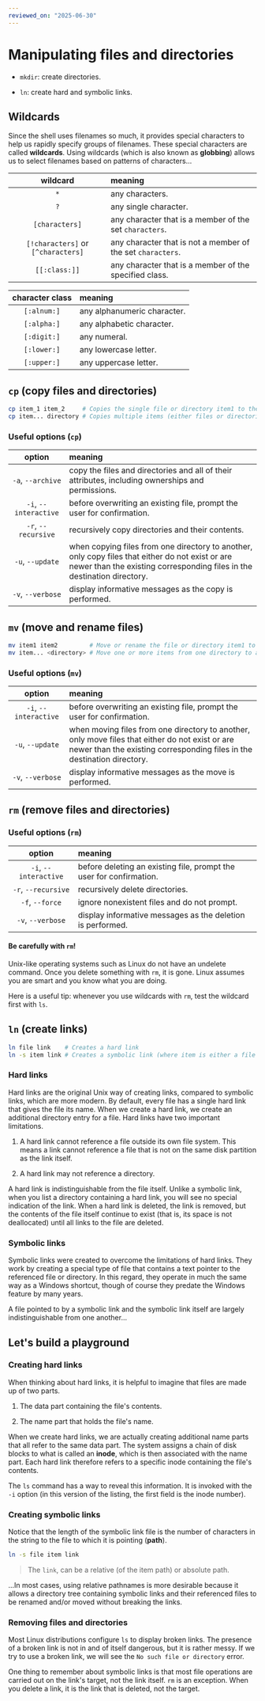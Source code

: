 ```yaml
---
reviewed_on: "2025-06-30"
---
```


# Manipulating files and directories

- `mkdir`: create directories.

- `ln`: create hard and symbolic links.

## Wildcards

Since the shell uses filenames so much, it provides special characters to help us rapidly specify groups of filenames. These special characters are called **wildcards**. Using wildcards (which is also known as **globbing**) allows us to select filenames based on patterns of characters...

|              wildcard              | meaning                                                     |
|:----------------------------------:|:----------------------------------------------------------- |
|                `*`                 | any characters.                                             |
|                `?`                 | any single character.                                       |
|           `[characters]`           | any character that is a member of the set `characters`.     |
| `[!characters]` or `[^characters]` | any character that is not a member of the set `characters`. |
|           `[[:class:]]`            | any character that is a member of the specified class.      |

| character class | meaning                     |
|:---------------:|:--------------------------- |
|   `[:alnum:]`   | any alphanumeric character. |
|   `[:alpha:]`   | any alphabetic character.   |
|   `[:digit:]`   | any numeral.                |
|   `[:lower:]`   | any lowercase letter.       |
|   `[:upper:]`   | any uppercase letter.       |

## `cp` (copy files and directories)

```bash
cp item_1 item_2     # Copies the single file or directory item1 to the file or directory item2
cp item... directory # Copies multiple items (either files or directories) into a directory
```

### Useful options (`cp`)

|        option         | meaning                                                                                                                                                                     |
|:---------------------:|:--------------------------------------------------------------------------------------------------------------------------------------------------------------------------- |
|   `-a`, `--archive`   | copy the files and directories and all of their attributes, including ownerships and permissions.                                                                           |
| `-i`, `--interactive` | before overwriting an existing file, prompt the user for confirmation.                                                                                                      |
|  `-r`, `--recursive`  | recursively copy directories and their contents.                                                                                                                            |
|   `-u`, `--update`    | when copying files from one directory to another, only copy files that either do not exist or are newer than the existing corresponding files in the destination directory. |
|   `-v`, `--verbose`   | display informative messages as the copy is performed.                                                                                                                      |

## `mv` (move and rename files)

```bash
mv item1 item2         # Move or rename the file or directory item1 to item2
mv item... <directory> # Move one or more items from one directory to another.
```

### Useful options (`mv`)

|        option         | meaning                                                                                                                                                                    |
|:---------------------:|:-------------------------------------------------------------------------------------------------------------------------------------------------------------------------- |
| `-i`, `--interactive` | before overwriting an existing file, prompt the user for confirmation.                                                                                                     |
|   `-u`, `--update`    | when moving files from one directory to another, only move files that either do not exist or are newer than the existing corresponding files in the destination directory. |
|   `-v`, `--verbose`   | display informative messages as the move is performed.                                                                                                                     |

## `rm` (remove files and directories)

### Useful options (`rm`)

|        option         | meaning                                                             |
|:---------------------:|:------------------------------------------------------------------- |
| `-i`, `--interactive` | before deleting an existing file, prompt the user for confirmation. |
|  `-r`, `--recursive`  | recursively delete directories.                                     |
|    `-f`, `--force`    | ignore nonexistent files and do not prompt.                         |
|   `-v`, `--verbose`   | display informative messages as the deletion is performed.          |

#### Be carefully with `rm`!

Unix-like operating systems such as Linux do not have an undelete command. Once you delete something with `rm`, it is gone. Linux assumes you are smart and you know what you are doing.

Here is a useful tip: whenever you use wildcards with `rm`, test the wildcard first with `ls`.

## `ln` (create links)

```bash
ln file link    # Creates a hard link
ln -s item link # Creates a symbolic link (where item is either a file or a directory)
```

### Hard links

Hard links are the original Unix way of creating links, compared to symbolic links, which are more modern. By default, every file has a single hard link that gives the file its name. When we create a hard link, we create an additional directory entry for a file. Hard links have two important limitations.

1. A hard link cannot reference a file outside its own file system. This means a link cannot reference a file that is not on the same disk partition as the link itself.

2. A hard link may not reference a directory.

A hard link is indistinguishable from the file itself. Unlike a symbolic link, when you list a directory containing a hard link, you will see no special indication of the link. When a hard link is deleted, the link is removed, but the contents of the file itself continue to exist (that is, its space is not deallocated) until all links to the file are deleted.

### Symbolic links

Symbolic links were created to overcome the limitations of hard links. They work by creating a special type of file that contains a text pointer to the referenced file or directory. In this regard, they operate in much the same way as a Windows shortcut, though of course they predate the Windows feature by many years.

A file pointed to by a symbolic link and the symbolic link itself are largely indistinguishable from one another...

## Let's build a playground

### Creating hard links

When thinking about hard links, it is helpful to imagine that files are made up of two parts.

1. The data part containing the file's contents.

2. The name part that holds the file's name.

When we create hard links, we are actually creating additional name parts that all refer to the same data part. The system assigns a chain of disk blocks to what is called an **inode**, which is then associated with the name part. Each hard link therefore refers to a specific inode containing the file's contents.

The `ls` command has a way to reveal this information. It is invoked with the `-i` option (in this version of the listing, the first field is the inode number).

### Creating symbolic links

Notice that the length of the symbolic link file is the number of characters in the string to the file to which it is pointing (**path**).

```bash
ln -s file item link
```

> The `link`, can be a relative (of the item path) or absolute path.

...In most cases, using relative pathnames is more desirable because it allows a directory tree containing symbolic links and their referenced files to be renamed and/or moved without breaking the links.

### Removing files and directories

Most Linux distributions configure `ls` to display broken links. The presence of a broken link is not in and of itself dangerous, but it is rather messy. If we try to use a broken link, we will see the `No such file or directory` error.

One thing to remember about symbolic links is that most file operations are carried out on the link's target, not the link itself. `rm` is an exception. When you delete a link, it is the link that is deleted, not the target.
